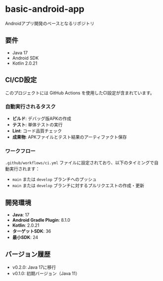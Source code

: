 # basic-android-app
Androidアプリ開発のベースとなるリポジトリ

## 要件
- Java 17
- Android SDK
- Kotlin 2.0.21

## CI/CD設定

このプロジェクトには GitHub Actions を使用したCI設定が含まれています。

### 自動実行されるタスク

- **ビルド**: デバッグ版APKの作成
- **テスト**: 単体テストの実行
- **Lint**: コード品質チェック
- **成果物**: APKファイルとテスト結果のアーティファクト保存

### ワークフロー

`.github/workflows/ci.yml` ファイルに設定されており、以下のタイミングで自動実行されます：

- `main` または `develop` ブランチへのプッシュ
- `main` または `develop` ブランチに対するプルリクエストの作成・更新

## 開発環境

- **Java**: 17
- **Android Gradle Plugin**: 8.1.0
- **Kotlin**: 2.0.21
- **ターゲットSDK**: 36
- **最小SDK**: 24

## バージョン履歴
- v0.2.0: Java 17に移行
- v0.1.0: 初期バージョン（Java 11）
